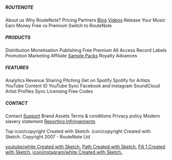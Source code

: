 ##### ROUTENOTE

About us Why RouteNote? Pricing Partners [Blog](http://routenote.com/blog/) [Videos](https://www.youtube.com/user/routenote) Release Your Music Earn Money Free vs Premium Switch to RouteNote

##### PRODUCTS

Distribution Monetisation Publishing Free Premium All Access Record Labels Promotion Marketing Affiliate [Sample Packs](https://create.routenote.com/) Royalty Advances

##### FEATURES

Analytics Revenue Sharing Pitching Get on Spotify Spotify for Artists YouTube Content ID YouTube Sync Facebook and Instagram SoundCloud Artist Profiles Sync Licensing Free Codes

##### CONTACT

Contact [Support](http://support.routenote.com/) Brand Assets Terms & conditions Privacy policy Modern slavery statement [Reporting Infringements](https://docs.google.com/forms/d/e/1FAIpQLSdt6ThFWDu-Ha_tnZI1HJeCXM2jLvXiZnEcAI5xVJCW9kj2Hg/viewform)

Top icon/copyright Created with Sketch. icon/copyright Created with Sketch. Copyright 2007 - RouteNote Ltd

[youtube/white Created with Sketch.](https://www.youtube.com/user/RouteNote) [Path Created with Sketch.](https://twitter.com/RouteNote) [Fill 1 Created with Sketch.](https://www.facebook.com/RouteNote) [icon/instagram/white Created with Sketch.](https://www.instagram.com/RouteNote/)[](https://www.tiktok.com/@routenote)